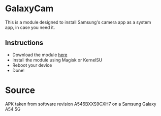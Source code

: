# GalaxyCam
This is a module designed to install Samsung's camera app as a system app, in case you need it.

## Instructions
- Download the module [here](https://github.com/Pokey8680/GalaxyCam/releases/tag/v1.0.0)
- Install the module using Magisk or KernelSU
- Reboot your device
- Done!

# Source
APK taken from software revision A546BXXS9CXH7 on a Samsung Galaxy A54 5G
